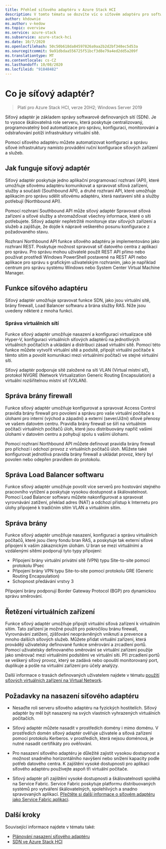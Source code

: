```yaml
---
title: Přehled síťového adaptéru v Azure Stack HCI
description: V tomto tématu se dozvíte víc o síťovém adaptéru pro softwarově definované sítě v Azure Stack HCI.
author: khdownie
ms.author: v-kedow
ms.topic: overview
ms.service: azure-stack
ms.subservice: azure-stack-hci
ms.date: 10/7/2020
ms.openlocfilehash: 50c50b618da84597826a9aa2b2d2bf348ec5d53a
ms.sourcegitcommit: 9a91dbdaa556725f51bcf3d8e79a4ed2dd5a209f
ms.translationtype: MT
ms.contentlocale: cs-CZ
ms.lasthandoff: 10/08/2020
ms.locfileid: "91848482"
---
```

# <a name="what-is-network-controller"></a>Co je síťový adaptér?

> Platí pro Azure Stack HCI, verze 20H2; Windows Server 2019

Síťový adaptér je základem správy softwarově definovaných sítí (SDN). Je to vysoce škálovatelná role serveru, která poskytuje centralizovaný, programovatelný bod automatizace pro správu, konfiguraci, monitorování a odstraňování potíží infrastruktury virtuální sítě.

Pomocí síťového adaptéru můžete automatizovat konfiguraci a správu síťové infrastruktury namísto provádění ruční konfigurace síťových zařízení a služeb.

## <a name="how-network-controller-works"></a>Jak funguje síťový adaptér

Síťový adaptér poskytuje jedno aplikační programovací rozhraní (API), které umožňuje síťovému adaptéru komunikovat a spravovat síťová zařízení, služby a součásti (Southbound API), a druhé rozhraní API, které umožňuje aplikacím pro správu sdělit síťovému adaptéru, která nastavení sítě a služby potřebují (Northbound API).

Pomocí rozhraní Southbound API může síťový adaptér Spravovat síťová zařízení a síťové služby a shromažďovat všechny informace, které o síti potřebujete. Síťový adaptér nepřetržitě monitoruje stav síťových zařízení a služeb a zajišťuje, že dojde k nápravě veškerého posunu konfigurace z požadovaného stavu.

Rozhraní Northbound API funkce síťového adaptéru je implementováno jako rozhraní REST. Poskytuje možnost spravovat síť datového centra z aplikací pro správu. Pro správu mohou uživatelé použít REST API přímo nebo používat prostředí Windows PowerShell postavené na REST API nebo aplikace pro správu s grafickým uživatelským rozhraním, jako je například centrum pro správu systému Windows nebo System Center Virtual Machine Manager.

## <a name="network-controller-features"></a>Funkce síťového adaptéru

Síťový adaptér umožňuje spravovat funkce SDN, jako jsou virtuální sítě, brány firewall, Load Balancer softwaru a brána služby RAS. Níže jsou uvedeny některé z mnoha funkcí.

### <a name="virtual-network-management"></a>Správa virtuálních sítí

Funkce síťový adaptér umožňuje nasazení a konfiguraci virtualizace sítě Hyper-V, konfiguraci virtuálních síťových adaptérů na jednotlivých virtuálních počítačích a ukládání a distribuci zásad virtuální sítě. Pomocí této funkce můžete vytvořit virtuální sítě a podsítě, připojit virtuální počítače k těmto sítím a povolit komunikaci mezi virtuálními počítači ve stejné virtuální síti.

Síťový adaptér podporuje sítě založené na síti VLAN (Virtual místní síť), protokol NVGRE (Network Virtualization Generic Routing Encapsulation) a virtuální rozšiřitelnou místní síť (VXLAN).

## <a name="firewall-management"></a>Správa brány firewall

Funkce síťový adaptér umožňuje konfigurovat a spravovat Access Control pravidla brány firewall pro povolení a správu pro vaše virtuální počítače s úlohami pro interní (východ a západní) a externí (sever/Jižní) síťové přenosy ve vašem datovém centru. Pravidla brány firewall se šíří na virtuálním počítači virtuálních počítačů úloh, které jsou distribuovány napříč vašimi úlohami v datovém centru a pohybují spolu s vašimi úlohami.

Pomocí rozhraní Northbound API můžete definovat pravidla brány firewall pro příchozí i odchozí provoz z virtuálních počítačů úloh. Můžete také konfigurovat jednotlivá pravidla brány firewall a ukládat provoz, který byl povolen nebo odepřen pravidlem do protokolu.

## <a name="software-load-balancer-management"></a>Správa Load Balancer softwaru

Funkce síťový adaptér umožňuje povolit více serverů pro hostování stejného pracovního vytížení a poskytuje vysokou dostupnost a škálovatelnost. Pomocí Load Balancer softwaru můžete nakonfigurovat a spravovat vyrovnávání zatížení, překlad adres (NAT) a odchozí přístup k Internetu pro úlohy připojené k tradičním sítím VLAN a virtuálním sítím.

## <a name="gateway-management"></a>Správa brány

Funkce síťový adaptér umožňuje nasazení, konfiguraci a správu virtuálních počítačů, které jsou členy fondu bran RAS, a poskytuje tak externí síťové připojení k vašim zákaznickým úlohám. U bran se mezi virtuálními a vzdálenými sítěmi podporují tyto typy připojení:

- Připojení brány virtuální privátní sítě (VPN) typu Site-to-site pomocí protokolu IPsec
- Připojení brány VPN typu Site-to-site pomocí protokolu GRE (Generic Routing Encapsulation)
- Schopnost předávání vrstvy 3
 
Připojení brány podporují Border Gateway Protocol (BGP) pro dynamickou správu směrování.

## <a name="virtual-appliance-chaining"></a>Řetězení virtuálních zařízení

Funkce síťový adaptér umožňuje připojit virtuální síťová zařízení k virtuálním sítím. Tato zařízení je možné použít pro pokročilou bránu firewall, Vyrovnávání zatížení, zjišťování neoprávněných vniknutí a prevence a mnoho dalších síťových služeb. Můžete přidat virtuální zařízení, která provádějí uživatelsky definované funkce směrování a zrcadlení portů. Pomocí uživatelsky definovaného směrování se virtuální zařízení použije jako směrovač mezi virtuálními podsítěmi ve virtuální síti. Při zrcadlení portů se veškerý síťový provoz, který se zadává nebo opouští monitorovaný port, duplikuje a pošle na virtuální zařízení pro účely analýzy.

Další informace o trasách definovaných uživatelem najdete v tématu [použití síťových virtuálních zařízení na Virtual Network](/windows-server/networking/sdn/manage/use-network-virtual-appliances-on-a-vn).

## <a name="network-controller-deployment-considerations"></a>Požadavky na nasazení síťového adaptéru

- Nesaďte roli serveru síťového adaptéru na fyzických hostitelích. Síťový adaptér by měl být nasazený na svých vlastních vyhrazených virtuálních počítačích.

- Síťový adaptér můžete nasadit v prostředích domény i mimo doménu. V prostředích domén síťový adaptér ověřuje uživatele a síťová zařízení pomocí protokolu Kerberos. v prostředích, která nejsou doménová, je nutné nasadit certifikáty pro ověřování.

- Pro nasazení síťového adaptéru je důležité zajistit vysokou dostupnost a možnost snadného horizontálního navýšení nebo snížení kapacity podle potřeb datového centra. K zajištění vysoké dostupnosti pro aplikaci síťového adaptéru používejte aspoň tři virtuální počítače.

- Síťový adaptér při zajištění vysoké dostupnosti a škálovatelnosti spoléhá na Service Fabric. Service Fabric poskytuje platformu distribuovaných systémů pro vytváření škálovatelných, spolehlivých a snadno spravovaných aplikací. [Přečtěte si další informace o síťovém adaptéru jako Service Fabric aplikaci](/windows-server/networking/sdn/technologies/network-controller/network-controller-high-availability#network-controller-as-a-service-fabric-application).


## <a name="next-steps"></a>Další kroky

Související informace najdete v tématu také:

- [Plánování nasazení síťového adaptéru](network-controller.md)
- [SDN ve Azure Stack HCI](software-defined-networking.md)